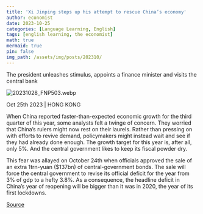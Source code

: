 ```yaml
---
title: 'Xi Jinping steps up his attempt to rescue China’s economy'
author: economist
date: 2023-10-25
categories: [Language Learning, English]
tags: [english learning, the economist]
math: true
mermaid: true
pin: false
img_path: /assets/img/posts/202310/
---
```




The president unleashes stimulus, appoints a finance minister and visits the central bank

![20231028_FNP503.webp](20231028_FNP503.webp)

Oct 25th 2023  \|  HONG KONG

When China reported faster-than-expected economic growth for the third quarter of this year, some analysts felt a twinge of concern. They worried that China’s rulers might now rest on their laurels. Rather than pressing on with efforts to revive demand, policymakers might instead wait and see if they had already done enough. The growth target for this year is, after all, only 5%. And the central government likes to keep its fiscal powder dry.

This fear was allayed on October 24th when officials approved the sale of an extra 1trn-yuan (\$137bn) of central-government bonds. The sale will force the central government to revise its official deficit for the year from 3% of gdp to a hefty 3.8%. As a consequence, the headline deficit in China’s year of reopening will be bigger than it was in 2020, the year of its first lockdowns.


[Source](https://www.economist.com/finance-and-economics/2023/10/25/xi-jinping-steps-up-his-attempt-to-rescue-chinas-economy)